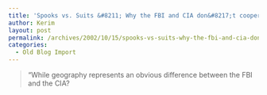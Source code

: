```yaml
---
title: 'Spooks vs. Suits &#8211; Why the FBI and CIA don&#8217;t cooperate, and why they shouldn&#8217;t. By Daniel Franklin'
author: Kerim
layout: post
permalink: /archives/2002/10/15/spooks-vs-suits-why-the-fbi-and-cia-dont-cooperate-and-why-they-shouldnt-by-daniel-franklin/
categories:
  - Old Blog Import
---
```


>   &#8220;While geography represents an obvious difference between the FBI and the CIA? 
>   

>   
>  